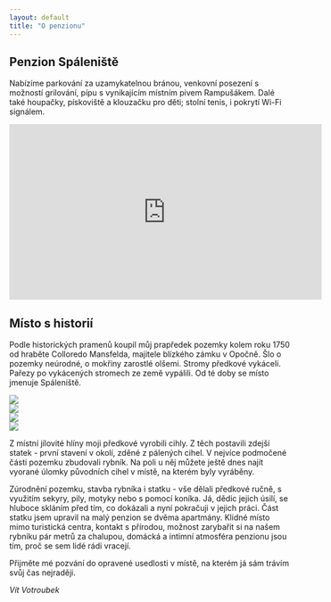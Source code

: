 ```yaml
---
layout: default
title: "O penzionu"
---
```


## Penzion Spáleniště
Nabízíme parkování za uzamykatelnou bránou, venkovní posezení s možností grilování, 
pípu s vynikajícím místním pivem Rampušákem. Dalé také houpačky, pískoviště 
a klouzačku pro děti; stolní tenis, i pokrytí Wi-Fi signálem.

<iframe width="560" height="315" src="https://www.youtube.com/embed/eZ-BhmKi8CM" title="Penzion Spáleniště" frameborder="0" allow="accelerometer; autoplay; clipboard-write; encrypted-media; gyroscope; picture-in-picture; web-share" allowfullscreen></iframe>

## Místo s historií
Podle historických pramenů koupil můj prapředek pozemky kolem roku 1750 od hraběte Colloredo Mansfelda, majitele blízkého zámku v Opočně. Šlo o pozemky neúrodné, o mokřiny zarostlé olšemi. Stromy předkové vykáceli. Pařezy po vykácených stromech ze země vypálili. Od té doby se místo jmenuje Spáleniště.

<div class="owl-carousel owl-theme">
    <div><img class="carousel-img" src="https://penzionspaleniste.cz/assets/img/about_gloci1_small.jpg" /></div>
    <div><img class="carousel-img" src="https://penzionspaleniste.cz/assets/img/about_gloci2_small.jpg" /></div>
    <div><img class="carousel-img" src="https://penzionspaleniste.cz/assets/img/about_gloci3_small.jpg" /></div>
    <div><img class="carousel-img" src="https://penzionspaleniste.cz/assets/img/about_gloci4_small.jpg" /></div>
</div>

Z místní jílovité hlíny moji předkové vyrobili cihly. Z těch postavili zdejší statek - první stavení v okolí, zděné z pálených cihel. V nejvíce podmočené části pozemku zbudovali rybník. Na poli u něj můžete ještě dnes najít vyorané úlomky původních cihel v místě, na kterém byly vyráběny.

Zúrodnění pozemku, stavba rybníka i statku - vše dělali předkové ručně, s využitím sekyry, pily, motyky nebo s pomocí koníka. Já, dědic jejich úsilí, se hluboce skláním před tím, co dokázali a nyní pokračuji v jejich práci. Část statku jsem upravil na malý penzion se dvěma apartmány. Klidné místo mimo turistická centra, kontakt s přírodou, možnost zarybařit si na našem rybníku pár metrů za chalupou, domácká a intimní atmosféra penzionu jsou tím, proč se sem lidé rádi vracejí.

Přijměte mé pozvání do opravené usedlosti v místě, na kterém já sám trávím svůj čas nejraději.

*Vít Votroubek*
